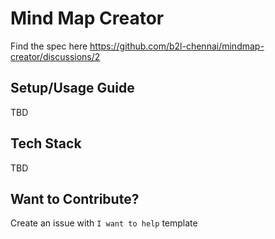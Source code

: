 # Mind Map Creator

Find the spec here https://github.com/b2l-chennai/mindmap-creator/discussions/2

## Setup/Usage Guide 

TBD

## Tech Stack

TBD


## Want to Contribute?

Create an issue with `I want to help` template




